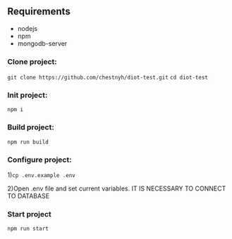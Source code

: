## Requirements
* nodejs
* npm
* mongodb-server

### Clone project:
``git clone https://github.com/chestnyh/diot-test.git``
``cd diot-test``

### Init project:
``npm i``

### Build project:
``npm run build``

### Configure project:
1)``cp .env.example .env``

2)Open .env file and set current variables. IT IS NECESSARY TO CONNECT TO DATABASE

### Start project
``npm run start``